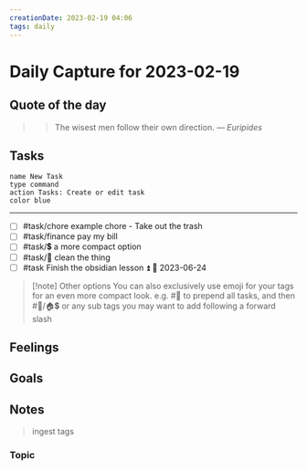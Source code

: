 ```yaml
---
creationDate: 2023-02-19 04:06
tags: daily
---
```


# Daily Capture for 2023-02-19

## Quote of the day

> > The wisest men follow their own direction.
> — <cite>Euripides</cite> 

## Tasks

```button
name New Task
type command
action Tasks: Create or edit task
color blue
```
---
- [ ] #task/chore example chore - Take out the trash
- [ ] #task/finance pay my bill
- [ ] #task/💲 a more compact option
- [ ] #task/🧹 clean the thing
- [ ] #task Finish the obsidian lesson ⏫ 📅 2023-06-24

>[!note] Other options
>You can also exclusively use emoji for your tags for an even more compact look. e.g.  #🔳 to prepend all tasks, and then #🔳/🏠💲 or any sub tags you may want to add following a forward slash

## Feelings

## Goals

## Notes 

>ingest tags


### Topic 

